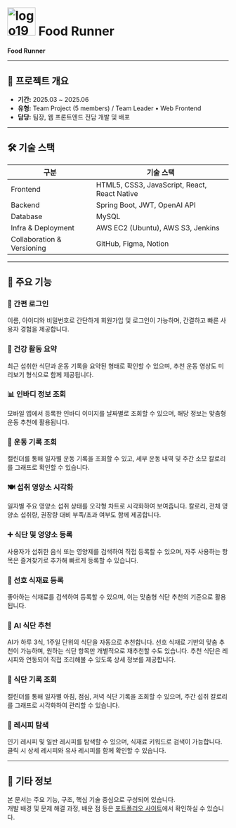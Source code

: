 # <img width="64" height="64" alt="logo192" src="https://github.com/user-attachments/assets/0aacb259-ece1-4272-b1c0-e757bcd1b367" /> Food Runner

**Food Runner**

---

## 🧭 프로젝트 개요

- **기간:** 2025.03 ~ 2025.06  
- **유형:** Team Project (5 members) / Team Leader • Web Frontend  
- **담당:** 팀장, 웹 프론트엔드 전담 개발 및 배포

---

## 🛠 기술 스택

| 구분 | 기술 스택 |
|------|------|
| Frontend | HTML5, CSS3, JavaScript, React, React Native |
| Backend | Spring Boot, JWT, OpenAI API |
| Database | MySQL |
| Infra & Deployment | AWS EC2 (Ubuntu), AWS S3, Jenkins |
| Collaboration & Versioning | GitHub, Figma, Notion |

---

## 🎯 주요 기능

### 📱 간편 로그인
이름, 아이디와 비밀번호로 간단하게 회원가입 및 로그인이 가능하며, 간결하고 빠른 사용자 경험을 제공합니다.

### 🧾 건강 활동 요약
최근 섭취한 식단과 운동 기록을 요약된 형태로 확인할 수 있으며, 추천 운동 영상도 미리보기 형식으로 함께 제공됩니다.

### 📊 인바디 정보 조회
모바일 앱에서 등록한 인바디 이미지를 날짜별로 조회할 수 있으며, 해당 정보는 맞춤형 운동 추천에 활용됩니다.

### 🏃 운동 기록 조회
캘린더를 통해 일자별 운동 기록을 조회할 수 있고, 세부 운동 내역 및 주간 소모 칼로리를 그래프로 확인할 수 있습니다.

### 🍽️ 섭취 영양소 시각화
일자별 주요 영양소 섭취 상태를 오각형 차트로 시각화하여 보여줍니다.
칼로리, 전체 영양소 섭취량, 권장량 대비 부족/초과 여부도 함께 제공합니다.

### ➕ 식단 및 영양소 등록
사용자가 섭취한 음식 또는 영양제를 검색하여 직접 등록할 수 있으며, 자주 사용하는 항목은 즐겨찾기로 추가해 빠르게 등록할 수 있습니다.

### 🌿 선호 식재료 등록
좋아하는 식재료를 검색하여 등록할 수 있으며, 이는 맞춤형 식단 추천의 기준으로 활용됩니다.

### 🤖 AI 식단 추천
AI가 하루 3식, 1주일 단위의 식단을 자동으로 추천합니다.
선호 식재료 기반의 맞춤 추천이 가능하며, 원하는 식단 항목만 개별적으로 재추천할 수도 있습니다.
추천 식단은 레시피와 연동되어 직접 조리해볼 수 있도록 상세 정보를 제공합니다.

### 🍱 식단 기록 조회
캘린더를 통해 일자별 아침, 점심, 저녁 식단 기록을 조회할 수 있으며,
주간 섭취 칼로리를 그래프로 시각화하여 관리할 수 있습니다.

### 📖 레시피 탐색
인기 레시피 및 일반 레시피를 탐색할 수 있으며, 식재료 키워드로 검색이 가능합니다.
클릭 시 상세 레시피와 유사 레시피를 함께 확인할 수 있습니다.

---

## 📎 기타 정보
본 문서는 주요 기능, 구조, 핵심 기술 중심으로 구성되어 있습니다.  
개발 배경 및 문제 해결 과정, 배운 점 등은 [포트폴리오 사이트](https://mesel7.dev/projects/seremeety)에서 확인하실 수 있습니다.
